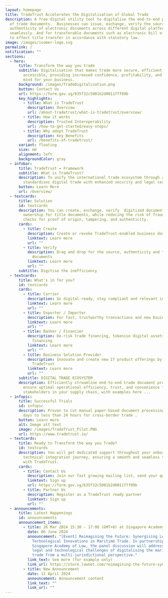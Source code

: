 ```yaml
---
layout: homepage
title: TradeTrust Accelerates the Digitalisation of Global Trade
description: A free digital utility tool to digitalise the end-to-end processing
  of trade documents.  Businesses can issue, exchange, verify the source and
  authenticity of electronic documents across different digital platforms
  seamlessly. And for transferable documents such as electronic bill of lading
  to effect title transfer in accordance with statutory law.
image: /images/isomer-logo.svg
permalink: /
notification: ""
sections:
  - hero:
      title: Transform the way you trade
      subtitle: Digitalisation that makes trade more secure, efficient, and
        accessible, providing increased confidence, profitability, and peace of
        mind for your business.
      background: /images/TradeDigitalisation.png
      button: Contact Us
      url: https://form.gov.sg/635f32c5001b2d0011fff09b
      key_highlights:
        - title: What is TradeTrust
          description: Overview
          url: /about-tradetrust/what-is-tradetrust/overview/
        - title: How it works
          description: Trusted Interoperability
          url: /how-to-get-started/easy-steps/
        - title: Why adopt TradeTrust
          description: Key Benefits
          url: /benefits-of-tradetrust/
      variant: floating
      size: md
      alignment: left
      backgroundColor: gray
  - infobar:
      title: TradeTrust = Framework
      subtitle: What is TradeTrust?
      description: To unify the international trade ecosystem through a framework that
        standardises digital trade with enhanced security and legal certainty.
      button: Learn More
      url: /Overview/
  - textcards:
      title: Solution
      id: textcards
      description: You can create, exchange, verify  digitized documents, and transfer
        ownership for title documents, while reducing the risk of fraud through
        checks for proof of origin, tampering, and authenticity.
      cards:
        - title: Create
          description: Create or revoke TradeTrust-enabled business documents
          linktext: Learn more
          url: ""
        - title: Verify
          description: Drag and drop for the source, authenticity and transfer title of
            documents
          linktext: Learn more
          url: ""
      subtitle: Digitise the inefficiency
  - textcards:
      title: What's in for you?
      id: textcards
      cards:
        - title: Carrier
          description: Go digital-ready, stay compliant and relevant in future needs
          linktext: Learn more
          url: ""
        - title: Exporter / Importer
          description: For fast, trustworthy transactions and new bsuiness relationships
          linktext: Learn more
          url: ""
        - title: Banker / Financier
          description: De-risk trade financing, tokenise digital assets for fractionalised
            financing
          linktext: Learn more
          url: ""
        - title: Business Solution Provider
          description: Innovate and create new IT product offerings by building upon
            TradeTrust
          linktext: Learn more
          url: ""
      subtitle: DIGITAL TRADE ECOSYSTEM
      description: Efficiently streamline end-to-end trade document processing to
        ensure optimal operational efficiency, trust, and convenience for
        stakeholders in your supply chain, with examples here ...
  - infopic:
      title: Successful Trials
      id: infopic
      description: Proven to cut manual paper-based document processing time from 5
        days to less than 24 hours for cross-border trade .
      button: Learn more
      alt: Image alt text
      image: /images/TradeTrust_Pilot.PNG
      url: https://www.tradetrust.io/
  - textcards:
      title: Ready to Transform the way you Trade?
      id: textcards
      description: You will get dedicated support throughout your onboarding and
        technical integration journey, ensuring a smooth and seamless transition
        with TradeTrust.
      cards:
        - title: Contact Us
          description: Join our fast growing mailing list, send your queries
          linktext: Sign up
          url: https://form.gov.sg/635f32c5001b2d0011fff09b
        - title: Partner Us
          description: Register as a TradeTrust ready partner
          linktext: Sign up
          url: ""
  - announcements:
      title: Latest Happenings
      id: announcements
      announcement_items:
        - title: 26 Mar 2024 15:30 - 17:00 (GMT+8) at Singapore Academy of Law
          date: 06 June 2024
          announcement: "[Event] Reimagining the Future: Synergising Legal and
            Technological Innovations in Maritime Trade. In partnership with
            Singapore Academy of Law, the panel discussion will address the
            legal and technological challenges of digitalising the maritime
            trade from a multi-jurisdictional perspective."
          link_text: See more (for example only)
          link_url: https://store.lawnet.com/reimagining-the-future-synergising-legal-and-technological-innovations-in-maritime-trade.html
        - title: New Announcement
          date: 11 April 2024
          announcement: Announcement content
          link_text: ""
          link_url: ""
---
```

